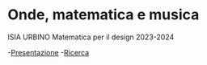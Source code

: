 # Onde, matematica e musica
ISIA URBINO
Matematica per il design 
2023-2024


-[Presentazione](https://mimblewimblee.github.io/try/presentazione/presentazione.html)
-[Ricerca](https://veronicaridolfi.github.io/Onde/ricerca/)  

